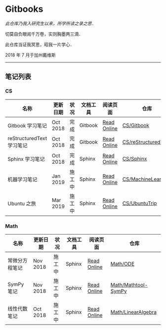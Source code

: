 # Gitbooks

*此仓库乃我入研究生以来，所学所读之录之思．*

切莫自负眼阅千万卷，实则胸墨两三滴．

此仓库当证我冥思，昭我一片学心．



2018 年 7 月于加州戴维斯

-----

## 笔记列表

### CS

| 名称 | 更新日期 | 状况 | 文档工具 | 阅读页面 | 仓库 |
| --- | --- | --- | --- | --- | --- |
| Gitbook 学习笔记 | Oct 2018 | 完成 | Gitbook | [Read Online](https://wklchris.github.io/Gitbooks/CS/Gitbook/publish/) | [CS/Gitbook](https://github.com/wklchris/Gitbooks/tree/gh-pages/CS/Gitbook) |
| reStructuredText 学习笔记 | Oct 2018 | 完成 | Gitbook | [Read Online](https://wklchris.github.io/Gitbooks/CS/reStructuredText/publish/) | [CS/reStructuredText](https://github.com/wklchris/Gitbooks/tree/gh-pages/CS/reStructuredText) |
| Sphinx 学习笔记 | Oct 2018 | 完成 | Sphinx | [Read Online](https://wklchris.github.io/Gitbooks/CS/Sphinx/) | [CS/Sphinx](https://github.com/wklchris/Gitbooks/tree/gh-pages/CS/Sphinx) |
| 机器学习笔记 | Jan 2019 | 施工中 | Sphinx | [Read Online](https://wklchris.github.io/Gitbooks/CS/MachineLearning/) | [CS/MachineLearning](https://github.com/wklchris/Gitbooks/tree/gh-pages/CS/MachineLearning) |
| Ubuntu 之旅 | Mar 2019 | 施工中 | Sphinx | [Read Online](https://wklchris.github.io/Gitbooks/CS/UbuntuTrip/) | [CS/UbuntuTrip](https://github.com/wklchris/Gitbooks/tree/gh-pages/CS/UbuntuTrip) |

### Math

| 名称 | 更新日期 | 状况 | 文档工具 | 阅读页面 | 仓库 |
| --- | --- | --- | --- | --- | --- |
| 常微分方程笔记 | Nov 2018 | 施工中 | Sphinx | [Read Online](https://wklchris.github.io/Gitbooks/Math/ODE/) | [Math/ODE](https://github.com/wklchris/Gitbooks/tree/gh-pages/Math/ODE) |
| SymPy 笔记 | Nov 2018 | 施工中 | Sphinx | [Read Online](https://wklchris.github.io/Gitbooks/Math/Mathtool-SymPy/) | [Math/Mathtool-SymPy](https://github.com/wklchris/Gitbooks/tree/gh-pages/Math/Mathtool-SymPy) |
| 线性代数笔记 | Oct 2018 | 施工中 | Sphinx | [Read Online](https://wklchris.github.io/Gitbooks/Math/LinearAlgebra/) | [Math/LinearAlgebra](https://github.com/wklchris/Gitbooks/tree/gh-pages/Math/LinearAlgebra) |